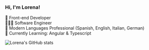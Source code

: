 ### Hi, I'm Lorena!
🎨 Front-end Developer <br>
👩🏻‍💻 Software Engineer <br>
💬 Modern Languages Professional (Spanish, English, Italian, German) <br>
🌻 Currently Learning: Angular & Typescript <br>

<!-- Github Stats from: https://github.com/anuraghazra/github-readme-stats algolia tokyonight  -->
![Lorena's GitHub stats](https://github-readme-stats.vercel.app/api?username=lorena-infante&show_icons=true&theme=algolia)
